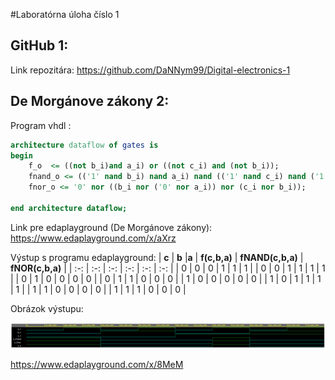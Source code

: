 #Laboratórna úloha číslo 1

## GitHub 1:

Link repozitára: https://github.com/DaNNym99/Digital-electronics-1

## De Morgánove zákony 2:

Program vhdl :

```vhdl
architecture dataflow of gates is
begin
    f_o  <= ((not b_i)and a_i) or ((not c_i) and (not b_i));
    fnand_o <= (('1' nand b_i) nand a_i) nand (('1' nand c_i) nand ('1' nand b_i));
    fnor_o <= '0' nor ((b_i nor ('0' nor a_i)) nor (c_i nor b_i));

end architecture dataflow;
```

Link pre edaplayground (De Morgánove zákony): https://www.edaplayground.com/x/aXrz

Výstup s programu edaplayground:
| **c** | **b** |**a** | **f(c,b,a)** | **fNAND(c,b,a)** | **fNOR(c,b,a)** |
| :-: | :-: | :-: | :-: | :-: | :-: |
| 0 | 0 | 0 | 1 | 1 | 1 |
| 0 | 0 | 1 | 1 | 1 | 1 |
| 0 | 1 | 0 | 0 | 0 | 0 |
| 0 | 1 | 1 | 0 | 0 | 0 |
| 1 | 0 | 0 | 0 | 0 | 0 |
| 1 | 0 | 1 | 1 | 1 | 1 |
| 1 | 1 | 0 | 0 | 0 | 0 |
| 1 | 1 | 1 | 0 | 0 | 0 |

Obrázok výstupu:

![Screenshot od EDA Playground DML](Images/DML.PNG)


https://www.edaplayground.com/x/8MeM
